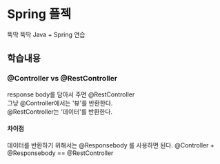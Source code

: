 # Spring 플젝 

뚝딱 뚝딱 Java + Spring 연습 


## 학습내용 

### @Controller vs @RestController 

response body를 담아서 주면 @RestController  
그냥 @Controller에서는 '뷰'를 반환한다.  
@RestController는 '데이터'를 반환한다.  

#### 차이점
데이터를 반환하기 위해서는 @Responsebody 를 사용하면 된다. 
@Controller + @Responsebody == @RestController
